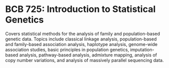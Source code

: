 # BCB 725: Introduction to Statistical Genetics

Covers statistical methods for the analysis of family and population-based genetic data. Topics include classical linkage analysis, population-based and family-based association analysis, haplotype analysis, genome-wide association studies, basic principles in population genetics, imputation-based analysis, pathway-based analysis, admixture mapping, analysis of copy number variations, and analysis of massively parallel sequencing data.